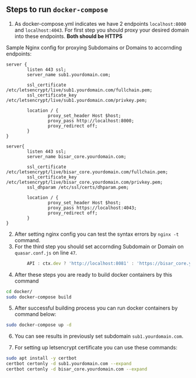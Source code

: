 ## Steps to run ```docker-compose```
1. As docker-compose.yml indicates we have 2 endpoints ```localhost:8000``` and ```localhost:4043```. For first step you should proxy your desired domain into these endpoints. **Both should be HTTPS**

Sample Nginx config for proxying Subdomains or Domains to accornding endpoints:
```nginx
server {
        listen 443 ssl;
        server_name sub1.yourdomain.com;

        ssl_certificate /etc/letsencrypt/live/sub1.yourdomain.com/fullchain.pem;
        ssl_certificate_key /etc/letsencrypt/live/sub1.yourdomain.com/privkey.pem;
        
        location / {
                proxy_set_header Host $host;
                proxy_pass http://localhost:8000;
                proxy_redirect off;
        }
}

server{
        listen 443 ssl;
        server_name bisar_core.yourdomain.com;

        ssl_certificate /etc/letsencrypt/live/bisar_core.yourdomain.com/fullchain.pem;
        ssl_certificate_key /etc/letsencrypt/live/bisar_core.yourdomain.com/privkey.pem;
        ssl_dhparam /etc/ssl/certs/dhparam.pem;

        location / {
                proxy_set_header Host $host;
                proxy_pass https://localhost:4043;
                proxy_redirect off;
        }
}
```
2. After setting nginx config you can test the syntax errors by ```nginx -t``` command.
3. For the third step you should set accornding Subdomain or Domain on ```quasar.conf.js``` on line ```47```.

```javascript
        API : ctx.dev ? 'http://localhost:8081' : 'https://bisar_core.yourdomain.com'
```
4. After these steps you are ready to build docker containers by this command
```bash
cd docker/
sudo docker-compose build
```
5. After successful building process you can run docker containers by command below:
```bash
sudo docker-compose up -d
```

6. You can see results in previously set subdomain ```sub1.yourdomain.com```.

7. For setting up letsencrypt certificate you can use these commands:
```bash
sudo apt install -y certbot
certbot certonly -d sub1.yourdomain.com --expand
certbot certonly -d bisar_core.yourdomain.com --expand
```
